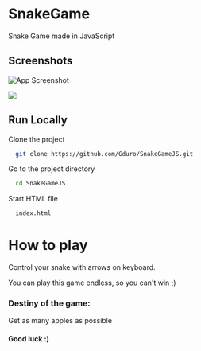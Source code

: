 
# SnakeGame

Snake Game made in JavaScript



## Screenshots

![App Screenshot](https://snipboard.io/WNZfMV.jpg)

![](https://snipboard.io/7srFtu.jpg)




## Run Locally

Clone the project

```bash
  git clone https://github.com/Gduro/SnakeGameJS.git
```

Go to the project directory

```bash
  cd SnakeGameJS
```
Start HTML file

```bash
  index.html
```


# How to play
Control your snake with arrows on keyboard.

You can play this game endless, so you can't win ;)

### Destiny of the game:

Get as many apples as possible

#### Good luck :)

